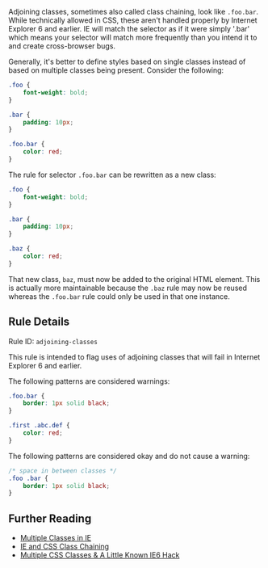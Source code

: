 Adjoining classes, sometimes also called class chaining, look like `.foo.bar`. While technically allowed in CSS, these aren't handled properly by Internet Explorer 6 and earlier. IE will match the selector as if it were simply '.bar' which means your selector will match more frequently than you intend it to and create cross-browser bugs.

Generally, it's better to define styles based on single classes instead of based on multiple classes being present. Consider the following:

```css
.foo {
    font-weight: bold;
}

.bar {
    padding: 10px;
}

.foo.bar {
    color: red;
}
```

The rule for selector `.foo.bar` can be rewritten as a new class:

```css
.foo {
    font-weight: bold;
}

.bar {
    padding: 10px;
}

.baz {
    color: red;
}
```

That new class, `baz`, must now be added to the original HTML element. This is actually more maintainable because the `.baz` rule may now be reused whereas the `.foo.bar` rule could only be used in that one instance.

## Rule Details
    
Rule ID: `adjoining-classes`

This rule is intended to flag uses of adjoining classes that will fail in Internet Explorer 6 and earlier.

The following patterns are considered warnings:

```css
.foo.bar {
    border: 1px solid black;
}

.first .abc.def {
    color: red;
}
```

The following patterns are considered okay and do not cause a warning:

```css
/* space in between classes */
.foo .bar {
    border: 1px solid black;
}
```

## Further Reading

* [Multiple Classes in IE](http://www.ryanbrill.com/archives/multiple-classes-in-ie/)
* [IE and CSS Class Chaining](http://iamtotti.com/blog/2010/02/ie-and-css-class-chaining/)
* [Multiple CSS Classes & A Little Known IE6 Hack](http://www.oppenheim.com.au/2009/05/24/multiple-css-classes-a-little-known-ie6-hack/)

 